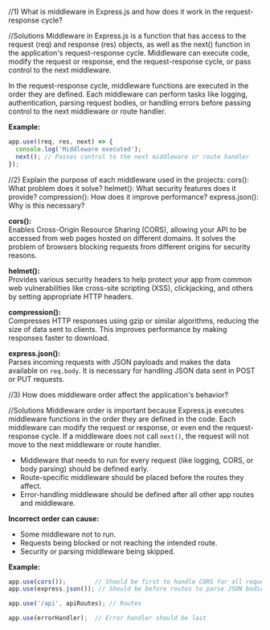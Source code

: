 //1) What is middleware in Express.js and how does it work in the request-response cycle?

//Solutions
Middleware in Express.js is a function that has access to the request (req) and response (res) objects, as well as the next() function in the application's request-response cycle. Middleware can execute code, modify the request or response, end the request-response cycle, or pass control to the next middleware.

In the request-response cycle, middleware functions are executed in the order they are defined. Each middleware can perform tasks like logging, authentication, parsing request bodies, or handling errors before passing control to the next middleware or route handler.

**Example:**
```js
app.use((req, res, next) => {
  console.log('Middleware executed');
  next(); // Passes control to the next middleware or route handler
});
```

//2) Explain the purpose of each middleware used in the projects:
cors(): What problem does it solve?
helmet(): What security features does it provide?
compression(): How does it improve performance?
express.json(): Why is this necessary?


**cors():**  
Enables Cross-Origin Resource Sharing (CORS), allowing your API to be accessed from web pages hosted on different domains. It solves the problem of browsers blocking requests from different origins for security reasons.

**helmet():**  
Provides various security headers to help protect your app from common web vulnerabilities like cross-site scripting (XSS), clickjacking, and others by setting appropriate HTTP headers.

**compression():**  
Compresses HTTP responses using gzip or similar algorithms, reducing the size of data sent to clients. This improves performance by making responses faster to download.

**express.json():**  
Parses incoming requests with JSON payloads and makes the data available on `req.body`. It is necessary for handling JSON data sent in POST or PUT requests.

//3) How does middleware order affect the application's behavior?

//Solutions
Middleware order is important because Express.js executes middleware functions in the order they are defined in the code. Each middleware can modify the request or response, or even end the request-response cycle. If a middleware does not call `next()`, the request will not move to the next middleware or route handler.

- Middleware that needs to run for every request (like logging, CORS, or body parsing) should be defined early.
- Route-specific middleware should be placed before the routes they affect.
- Error-handling middleware should be defined after all other app routes and middleware.

**Incorrect order can cause:**
- Some middleware not to run.
- Requests being blocked or not reaching the intended route.
- Security or parsing middleware being skipped.

**Example:**
```js
app.use(cors());        // Should be first to handle CORS for all requests
app.use(express.json()); // Should be before routes to parse JSON bodies

app.use('/api', apiRoutes); // Routes

app.use(errorHandler);  // Error handler should be last
```

